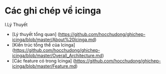 # Các ghi chép về icinga
I.Lý Thuyết
- [Lý thuyết tổng quan] (https://github.com/hocchudong/ghichep-icinga/blob/master/About%20Icinga.md)
- [Kiến trúc tổng thể của Icinga] (https://github.com/hocchudong/ghichep-icinga/blob/master/Overall_Architecture.md)
- [Các feature có trong Icinga] (https://github.com/hocchudong/ghichep-icinga/blob/master/Feature.md)
